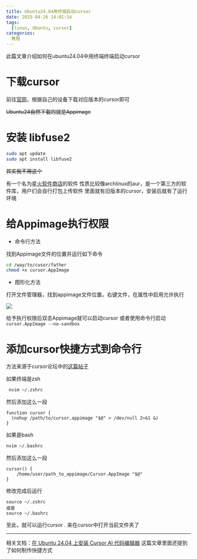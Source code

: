 ```yaml
---
title: Ubuntu24.04用终端启动cursor
date: 2025-04-26 14:01:14
tags:
  [linux, Ubuntu, cursor]
categories:
  教程
---
```


此篇文章介绍如何在ubuntu24.04中用终端终端启动cursor

<!-- more -->

# 下载cursor

前往[官网](https://www.cursor.com/cn/downloads)，根据自己的设备下载对应版本的cursor即可

~~Ubuntu24自然下载的就是Appimage~~

# 安装 libfuse2

```bash
sudo apt update
sudo apt install libfuse2
```

~~其实我不用这个~~

有一个名为[星火软件商店](https://www.spark-app.store/download)的软件
性质比较像archlinux的aur，是一个第三方的软件库，用户们会自行打包上传软件
里面就有旧版本的cursor，安装后就有了运行环境

# 给Appimage执行权限

- 命令行方法

找到Appimage文件的位置并运行如下命令

```bash
cd /way/to/cusor/father
chmod +x cursor.AppImage
```

- 图形化方法

打开文件管理器，找到appimage文件位置，右键文件，在属性中启用允许执行

![](PE.png)

给予执行权限后双击Appimage就可以启动cursor
或者使用命令行启动`cursor.AppImage --no-sandbox`

# 添加cursor快捷方式到命令行

方法来源于cursor论坛中的[这篇帖子](https://forum.cursor.com/t/how-to-open-cursor-from-terminal/3757)

如果终端是zsh
```bash
 nvim ~/.zshrc
```

然后添加这么一段
```
function cursor {
  (nohup /path/to/cursor.appimage "$@" > /dev/null 2>&1 &)
}
```

如果是bash
```bash
nvim ~/.bashrc
```
然后添加这么一段
```
cursor() {
    /home/user/path_to_appimage/Cursor.AppImage "$@"
}
```

修改完成后运行
```
source ~/.zshrc
或是
source ~/.bashrc
```

至此，就可以运行cursor . 
来在cursor中打开当前文件夹了
***

相关文档：[在 Ubuntu 24.04 上安装 Cursor AI 代码编辑器](https://gist.github.com/evgenyneu/5c5c37ca68886bf1bea38026f60603b6)
这篇文章里面还提到了如何制作快捷方式